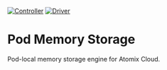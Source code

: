 [![Controller](https://github.com/atomix/pod-memory-storage/actions/workflows/controller.yml/badge.svg)](https://github.com/atomix/pod-memory-storage/actions/workflows/controller.yml)
[![Driver](https://github.com/atomix/pod-memory-storage/actions/workflows/driver.yml/badge.svg)](https://github.com/atomix/pod-memory-storage/actions/workflows/driver.yml)

# Pod Memory Storage
Pod-local memory storage engine for Atomix Cloud.
